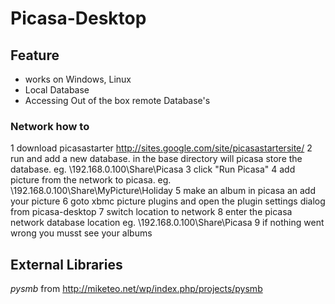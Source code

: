 # Picasa-Desktop

## Feature

* works on Windows, Linux
* Local Database
* Accessing Out of the box remote Database's


### Network how to

1 download picasastarter http://sites.google.com/site/picasastartersite/
2 run and add a new database. in the base directory will picasa store the database. eg. \\192.168.0.100\Share\Picasa
3 click "Run Picasa"
4 add picture from the network to picasa. eg. \\192.168.0.100\Share\MyPicture\Holiday
5 make an album in picasa an add your picture
6 goto xbmc picture plugins and open the plugin settings dialog from picasa-desktop
7 switch location to network
8 enter the picasa network database location eg. \\192.168.0.100\Share\Picasa
9 if nothing went wrong you musst see your albums


## External Libraries

_pysmb_ from http://miketeo.net/wp/index.php/projects/pysmb